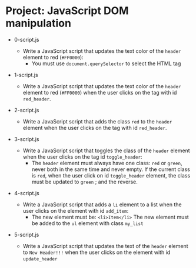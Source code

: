 # Project: JavaScript DOM manipulation

*   0-script.js
    - Write a JavaScript script that updates the text color of the `header` element to red (`#FF0000`):
      - You must use `document.querySelector` to select the HTML tag

*   1-script.js
    - Write a JavaScript script that updates the text color of the `header` element to red (`#FF0000`) when the user clicks on the tag with id `red_header`.

*   2-script.js
    - Write a JavaScript script that adds the class `red` to the `header` element when the user clicks on the tag with id `red_header`.

*   3-script.js
    - Write a JavaScript script that toggles the class of the `header` element when the user clicks on the tag id `toggle_header`:
      - The `header` element must always have one class: `red` or `green`, never both in the same time and never empty. If the current class is `red`, when the user click on id `toggle_header` element, the class must be updated to `green` ; and the reverse.

*   4-script.js
    - Write a JavaScript script that adds a `li` element to a list when the user clicks on the element with id `add_item`:
      - The new element must be: `<li>Item</li>` The new element must be added to the `ul` element with class `my_list`

*   5-script.js
    - Write a JavaScript script that updates the text of the `header` element to `New Header!!!` when the user clicks on the element with id `update_header`
